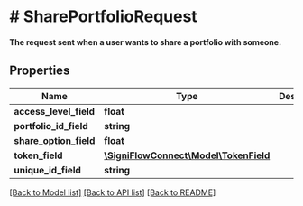 # # SharePortfolioRequest

#### The request sent when a user wants to share a portfolio with someone.

## Properties

Name | Type | Description | Notes
------------ | ------------- | ------------- | -------------
**access_level_field** | **float** |  |
**portfolio_id_field** | **string** |  |
**share_option_field** | **float** |  |
**token_field** | [**\SigniFlowConnect\Model\TokenField**](TokenField.md) |  |
**unique_id_field** | **string** |  |

[[Back to Model list]](../../README.md#models) [[Back to API list]](../../README.md#endpoints) [[Back to README]](../../README.md)
